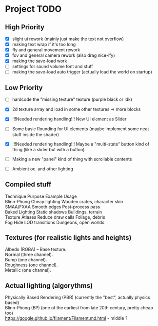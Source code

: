 
# Project TODO  

## High Priority  
- [x] slight ui rework (mainly just make the text not overflow) 
- [x] making text wrap if it's too long 
- [x] fly and general movement rework 
- [x] fov and general camera rework (also drag nice-ify) 
- [x] making the save-load work 
- [ ] settings for sound volume font and stuff 
- [ ] making the save-load auto trigger (actually load the world on startup) 

## Low Priority  
- [ ] hardcode the "missing texture" texture (purple black or idk) 
- [x] 2d texture array and load in some other textures -> more blocks 
- [x] !!!Needed rendering handling!!! New UI element as Slider 
- [ ] Some basic Rounding for UI elements (maybe implement some neat stuff inside the shader)
- [x] !!!Needed rendering handling!!! Maybe a "multi-state" button kind of thing (like a slider but with a button) 
- [ ] Making a new "panel" kind of thing with scrollable contents 
- [ ] Ambient oc. and other lighting 


## Compiled stuff

Technique	Purpose	Example 	Usage  
Blinn-Phong	Cheap lighting		Wooden crates, character skin  
SMAA/FXAA	Smooth edges		Post-process pass  
Baked Lighting	Static shadows		Buildings, terrain  
Texture Atlases	Reduce draw calls	Foliage, debris  
Fog		Hide LOD transitions	Dungeons, open worlds  
 
## Textures (for realistic lights and heights)  
Albedo (RGBA) – Base texture.  
Normal (three channel).  
Bump (one channel).  
Roughness (one channel).  
Metallic (one channel).  

## Actual lighting (algorythms)  
Physically Based Rendering (PBR) (currently the "best", actually physics based)  
Blinn-Phong (BP) (one of the earliest from late 20th century, pretty cheap too)  
https://google.github.io/filament/Filament.md.html - middle ?  
